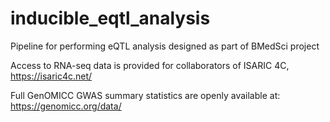 # inducible_eqtl_analysis
Pipeline for performing eQTL analysis designed as part of BMedSci project

Access to RNA-seq data is provided for collaborators of ISARIC 4C, https://isaric4c.net/ 

Full GenOMICC GWAS summary statistics are openly available at: https://genomicc.org/data/
